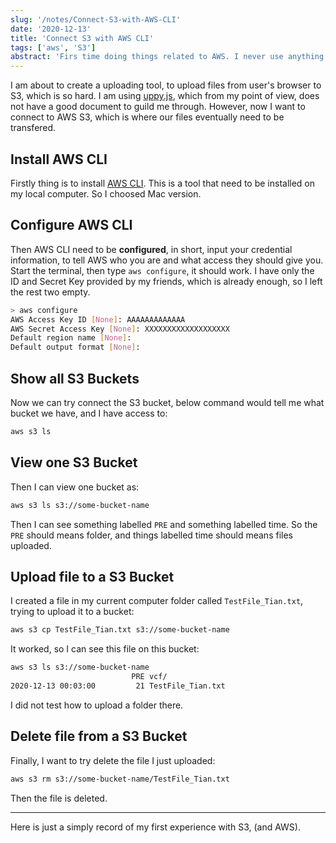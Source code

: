 ```yaml
---
slug: '/notes/Connect-S3-with-AWS-CLI'
date: '2020-12-13'
title: 'Connect S3 with AWS CLI'
tags: ['aws', 'S3']
abstract: 'Firs time doing things related to AWS. I never use anything related to AWS because I do not want to pay any money to it. Thanks for my friends, now I have a chance to get to know this famous cloud service provider.'
---
```


I am about to create a uploading tool, to upload files from user's browser to S3, which is so hard. I am using [uppy.js](https://uppy.io/), which from my point of view, does not have a good document to guild me through. However, now I want to connect to AWS S3, which is where our files eventually need to be transfered.

## Install AWS CLI

Firstly thing is to install [AWS CLI](https://aws.amazon.com/cli/). This is a tool that need to be installed on my local computer. So I choosed Mac version.

## Configure AWS CLI

Then AWS CLI need to be **configured**, in short, input your credential information, to tell AWS who you are and what access they should give you. Start the terminal, then type `aws configure`, it should work. I have only the ID and Secret Key provided by my friends, which is already enough, so I left the rest two empty.

```bash
> aws configure
AWS Access Key ID [None]: AAAAAAAAAAAAA
AWS Secret Access Key [None]: XXXXXXXXXXXXXXXXXXX
Default region name [None]:
Default output format [None]:
```

## Show all S3 Buckets

Now we can try connect the S3 bucket, below command would tell me what bucket we have, and I have access to:

```bash
aws s3 ls
```

## View one S3 Bucket

Then I can view one bucket as:

```bash
aws s3 ls s3://some-bucket-name
```
Then I can see something labelled `PRE` and something labelled time. So the `PRE` should means folder, and things labelled time should means files uploaded.

## Upload file to a S3 Bucket

I created a file in my current computer folder called `TestFile_Tian.txt`, trying to upload it to a bucket:

```bash
aws s3 cp TestFile_Tian.txt s3://some-bucket-name
```

It worked, so I can see this file on this bucket:

```bash
aws s3 ls s3://some-bucket-name
                           PRE vcf/
2020-12-13 00:03:00         21 TestFile_Tian.txt
```

I did not test how to upload a folder there.

## Delete file from a S3 Bucket

Finally, I want to try delete the file I just uploaded:

```bash
aws s3 rm s3://some-bucket-name/TestFile_Tian.txt
```
Then the file is deleted.

---

Here is just a simply record of my first experience with S3, (and AWS).